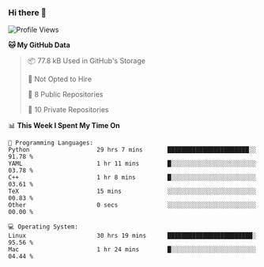### Hi there 👋

<!--
**huayuan4396/huayuan4396** is a ✨ _special_ ✨ repository because its `README.md` (this file) appears on your GitHub profile.

Here are some ideas to get you started:

- 🔭 I’m currently working on ...
- 🌱 I’m currently learning ...
- 👯 I’m looking to collaborate on ...
- 🤔 I’m looking for help with ...
- 💬 Ask me about ...
- 📫 How to reach me: ...
- 😄 Pronouns: ...
- ⚡ Fun fact: ...
-->

<!--START_SECTION:waka-->
![Profile Views](http://img.shields.io/badge/Profile%20Views-1-blue)

**🐱 My GitHub Data** 

> 📦 77.8 kB Used in GitHub's Storage 
 > 
> 🚫 Not Opted to Hire
 > 
> 📜 8 Public Repositories 
 > 
> 🔑 10 Private Repositories 
 > 
📊 **This Week I Spent My Time On** 

```text
💬 Programming Languages: 
Python                   29 hrs 7 mins       ███████████████████████░░   91.78 % 
YAML                     1 hr 11 mins        █░░░░░░░░░░░░░░░░░░░░░░░░   03.78 % 
C++                      1 hr 8 mins         █░░░░░░░░░░░░░░░░░░░░░░░░   03.61 % 
TeX                      15 mins             ░░░░░░░░░░░░░░░░░░░░░░░░░   00.83 % 
Other                    0 secs              ░░░░░░░░░░░░░░░░░░░░░░░░░   00.00 % 

💻 Operating System: 
Linux                    30 hrs 19 mins      ████████████████████████░   95.56 % 
Mac                      1 hr 24 mins        █░░░░░░░░░░░░░░░░░░░░░░░░   04.44 % 
```


<!--END_SECTION:waka-->
